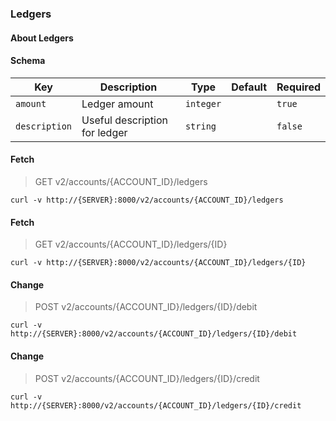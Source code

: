 ### Ledgers

#### About Ledgers

#### Schema

Key | Description | Type | Default | Required
--- | ----------- | ---- | ------- | --------
`amount` | Ledger amount | `integer` |   | `true`
`description` | Useful description for ledger | `string` |   | `false`


#### Fetch

> GET v2/accounts/{ACCOUNT_ID}/ledgers

```curl
curl -v http://{SERVER}:8000/v2/accounts/{ACCOUNT_ID}/ledgers
```

#### Fetch

> GET v2/accounts/{ACCOUNT_ID}/ledgers/{ID}

```curl
curl -v http://{SERVER}:8000/v2/accounts/{ACCOUNT_ID}/ledgers/{ID}
```

#### Change

> POST v2/accounts/{ACCOUNT_ID}/ledgers/{ID}/debit

```curl
curl -v http://{SERVER}:8000/v2/accounts/{ACCOUNT_ID}/ledgers/{ID}/debit
```

#### Change

> POST v2/accounts/{ACCOUNT_ID}/ledgers/{ID}/credit

```curl
curl -v http://{SERVER}:8000/v2/accounts/{ACCOUNT_ID}/ledgers/{ID}/credit
```

